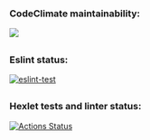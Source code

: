 ### CodeClimate maintainability:
<a href="https://codeclimate.com/github/JohnnyEp/frontend-project-lvl1/maintainability"><img src="https://api.codeclimate.com/v1/badges/669964c8023594c88e11/maintainability" /></a>
##
### Eslint status:
[![eslint-test](https://github.com/JohnnyEp/frontend-project-lvl1/actions/workflows/eslint-test.yml/badge.svg)](https://github.com/JohnnyEp/frontend-project-lvl1/actions/workflows/eslint-test.yml)
##
### Hexlet tests and linter status:
[![Actions Status](https://github.com/JohnnyEp/frontend-project-lvl1/workflows/hexlet-check/badge.svg)](https://github.com/JohnnyEp/frontend-project-lvl1/actions)
